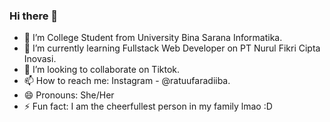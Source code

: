 ### Hi there 👋

- 🔭 I’m College Student from University Bina Sarana Informatika.
- 🌱 I’m currently learning Fullstack Web Developer on PT Nurul Fikri Cipta Inovasi.
- 👯 I’m looking to collaborate on Tiktok.
- 📫 How to reach me: Instagram - @ratuufaradiiba.
- 😄 Pronouns: She/Her
- ⚡ Fun fact: I am the cheerfullest person in my family lmao :D
